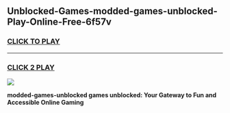 
## Unblocked-Games-modded-games-unblocked-Play-Online-Free-6f57v
<h3>
<a href="https://premium76.site?title=modded-games-unblocked&ref=26A">CLICK TO PLAY</a></h3>
<hr>

<h3>
<a href="https://premium76.site?title=modded-games-unblocked&ref=26A">CLICK 2 PLAY</a>
  
</h3>

<a href="https://premium76.site?title=modded-games-unblocked&ref=26A"><img src="https://clearcache.store/games.png"></a>


**modded-games-unblocked games unblocked: Your Gateway to Fun and Accessible Online Gaming**

